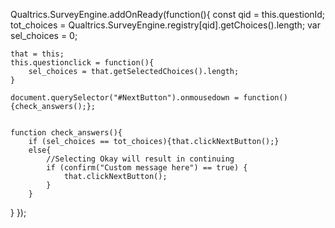 Qualtrics.SurveyEngine.addOnReady(function(){
    const qid = this.questionId;
    tot_choices = Qualtrics.SurveyEngine.registry[qid].getChoices().length;
    var sel_choices = 0;
    
    that = this;
    this.questionclick = function(){
        sel_choices = that.getSelectedChoices().length;
    }
    
    document.querySelector("#NextButton").onmousedown = function() {check_answers();};


    function check_answers(){
        if (sel_choices == tot_choices){that.clickNextButton();}
        else{
            //Selecting Okay will result in continuing
            if (confirm("Custom message here") == true) {
                that.clickNextButton();
            } 
        }
}
});